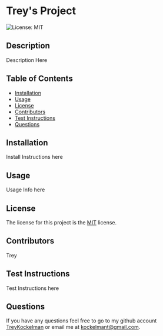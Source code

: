 # Trey's Project
  ![License: MIT](https://img.shields.io/badge/License-MIT-yellow.svg)

  
  ## Description
  Description Here

  ## Table of Contents
  - [Installation](#installation)
  - [Usage](#usage)
  - [License](#license)
  - [Contributors](#contributors)
  - [Test Instructions](#test-instructions)
  - [Questions](#questions)

  ## Installation
  Install Instructions here

  ## Usage
  Usage Info here

  ## License
  The license for this project is the [MIT](https://opensource.org/licenses/MIT) license.

  ## Contributors
  Trey

  ## Test Instructions
  Test Instructions here

  ## Questions
  If you have any questions feel free to go to my github account [TreyKockelman](https://github.com/TreyKockelman) or email me at [kockelmant@gmail.com](kockelmant@gmail.com).
  
